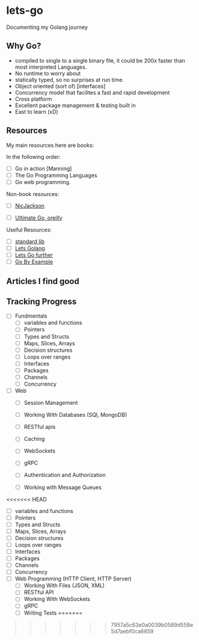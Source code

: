 # lets-go

Documenting my Golang journey

## Why Go?

- compiled to single to a single binary file, it could be 200x faster than most interpreted Languages.
- No runtime to worry about
- statically typed, so no surprises at run time.
- Object oriented (sort of) [interfaces]
- Concurrency model that facilites a fast and rapid development
- Cross platform
- Excellent package management & testing built in
- East to learn (xD)

## Resources

My main resources here are books:

In the following order:

- [ ] Go in action [Manning]
- [ ] The Go Programming Languages
- [ ] Go web programming.

Non-book resources:

- [ ] <a href="https://www.youtube.com/c/NicJackson">NicJackson</a>

- [ ] <a href="https://www.oreilly.com/videos/ultimate-go-programming/9780135261651/">Ultimate Go, oreilly</a>

Useful Resources:

- [ ] <a href="https://pkg.go.dev/">standard lib</a>
- [ ] <a href="lets-go.alexedwards.net">Lets Golang</a>
- [ ] <a href="lets-go-further.alexedwards.net">Lets Go further</a>
- [ ] <a href="gobyexample.com">Go By Example</a>

## Articles I find good

## Tracking Progress
- [ ] Fundmentals
  - [ ] variables and functions
  - [ ] Pointers
  - [ ] Types and Structs
  - [ ] Maps, Slices, Arrays
  - [ ] Decision structures
  - [ ] Loops over ranges
  - [ ] Interfaces
  - [ ] Packages
  - [ ] Channels
  - [ ] Concurrency
- [ ] Web
  - [ ] Session Management
  - [ ] Working With Databases (SQl, MongoDB) 
  - [ ] RESTful apis
  - [ ] Caching
  - [ ] WebSockets
  - [ ] gRPC
  - [ ] Authentication and Authorization
  - [ ] Working with Message Queues


<<<<<<< HEAD
- [ ] variables and functions
- [ ] Pointers
- [ ] Types and Structs
- [ ] Maps, Slices, Arrays
- [ ] Decision structures
- [ ] Loops over ranges
- [ ] Interfaces
- [ ] Packages
- [ ] Channels
- [ ] Concurrency
- [ ] Web Programming (HTTP Client, HTTP Server)
  - [ ] Working With Files (JSON, XML)
  - [ ] RESTful API
  - [ ] Working With WebSockets
  - [ ] gRPC
  - [ ] Writing Tests
=======
>>>>>>> 7957a5c63e0a0039b0589d558e5d7aebf0ca6859
